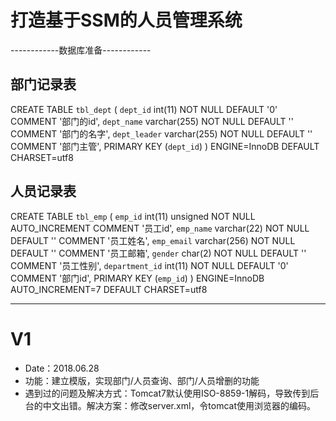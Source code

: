 # 打造基于SSM的人员管理系统
------------数据库准备------------
## 部门记录表
CREATE TABLE `tbl_dept` (
  `dept_id` int(11) NOT NULL DEFAULT '0' COMMENT '部门的id',
  `dept_name` varchar(255) NOT NULL DEFAULT '' COMMENT '部门的名字',
  `dept_leader` varchar(255) NOT NULL DEFAULT '' COMMENT '部门主管',
  PRIMARY KEY (`dept_id`)
) ENGINE=InnoDB DEFAULT CHARSET=utf8

## 人员记录表
CREATE TABLE `tbl_emp` (
  `emp_id` int(11) unsigned NOT NULL AUTO_INCREMENT COMMENT '员工id',
  `emp_name` varchar(22) NOT NULL DEFAULT '' COMMENT '员工姓名',
  `emp_email` varchar(256) NOT NULL DEFAULT '' COMMENT '员工邮箱',
  `gender` char(2) NOT NULL DEFAULT '' COMMENT '员工性别',
  `department_id` int(11) NOT NULL DEFAULT '0' COMMENT '部门id',
  PRIMARY KEY (`emp_id`)
) ENGINE=InnoDB AUTO_INCREMENT=7 DEFAULT CHARSET=utf8

---------------------------------
# V1
- Date：2018.06.28
- 功能：建立模版，实现部门/人员查询、部门/人员增删的功能
- 遇到过的问题及解决方式：Tomcat7默认使用ISO-8859-1解码，导致传到后台的中文出错。解决方案：修改server.xml，令tomcat使用浏览器的编码。
